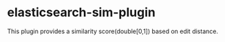 # elasticsearch-sim-plugin
This plugin provides a similarity score(double[0,1]) based on edit distance.
